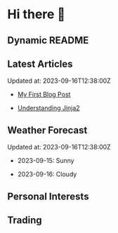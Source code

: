 # Hi there 👋

## Dynamic README

## Latest Articles

Updated at: 2023-09-16T12:38:00Z


- [My First Blog Post](https://myblog.com/first-post)

- [Understanding Jinja2](https://myblog.com/jinja2)


## Weather Forecast

Updated at: 2023-09-16T12:38:00Z


- 2023-09-15: Sunny

- 2023-09-16: Cloudy


## Personal Interests
## Trading